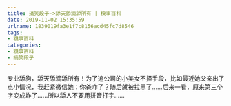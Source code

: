 ```yaml
---
title: 搞笑段子->舔天舔滴舔所有 | 糗事百科
date: 2019-11-02 15:35:59
urlname: 1839019fa3e1f7c8156acd45fc7d8546
tags: 
- 糗事百科
categories:
- 糗事百科
- 搞笑段子
---
```

专业舔狗，舔天舔滴舔所有！为了追公司的小美女不择手段，比如最近她父亲出了点小情况，我赶紧微信她：你爸咋了？随后就被拉黑了……后来一看，原来第三个字变成炸了……所以舔人不要用拼音打字……


